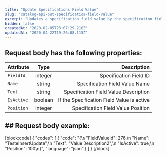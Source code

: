 ```yaml
---
title: "Update Specifications Field Value"
slug: "catalog-api-put-specification-field-value"
excerpt: "Updates a specification field value by the specification field's ID."
hidden: false
createdAt: "2020-02-05T23:07:29.210Z"
updatedAt: "2020-04-22T19:26:08.115Z"
---
```

## Request body has the following properties:

| Attribute    | Type        | Description |
| --------------- |:---------:| --------------------------------------:|
| `FieldId` | integer | Specification Field ID |
| `Name` | string |  Specification Field Value Name |
| `Text` | string |  Specification Field Value Description |
| `IsActive` | boolean | If the Specification Field Value is active |
| `Position` | integer | Specification Field Value Position |

## ## Request body example:
[block:code]
{
  "codes": [
    {
      "code": "{\n    \"FieldValueId\": 276,\n    \"Name\": \"TesteInsertUpdate\",\n    \"Text\": \"Value Description2\",\n    \"IsActive\": true,\n    \"Position\": 100\n}",
      "language": "json"
    }
  ]
}
[/block]